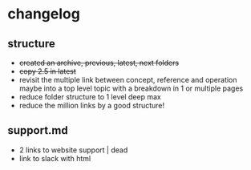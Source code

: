 # changelog

## structure 
- ~~created an archive, previous, latest, next folders~~
- ~~copy 2.5 in latest~~
- revisit the multiple link between concept, reference and operation 
maybe into a top level topic with a breakdown in 1 or multiple pages
- reduce folder structure to 1 level deep max
- reduce the million links by a good structure!

## support.md
- 2 links to website support | dead
- link to slack with html <script>
- ~~fix code ref for support bundle with standard link~~

## self-eval.md
- ~~fix the doc link~~
- email to fix
- ~~fix prereq link~~
- ~~fix link to operator repo~~
- ~~fix link to system configuraiton~~
- CLI install to include
- change rancher local path provisioner 
- ~~fix link to etcd prereq~~
- verify ondat install to include
- review the CLI deployment
- licensing to include 
- check default storageclass for first pvc
- ~~fix link to licensing~~
- split the self-eval in multiple pages (too long)
- ~~fix link to rep doc~~
- remove benchmarking from self-eval
don't let people benchmark a sub-optimal setup!
- slack link to fix
- remove image version from reference - use tag latest 
- fix baseurl benchmark

## best-practices.md
- full rewrite
- should be a break down by topics

## concepts
### cluster-topologies.md
- ~~adapt image assets elements~~
- redo diagrams
### clusters.md
### components.md
- ~~modify link to host-storage~~
- ~~modify image links~~
- ~~modify link to operator~~
- ~~modify link to labels~~
### compression.md
- ~~modify link to labels~~
- ~~modify link to replication~~
- ~~modify link to encryption~~
### etcd.md
- review quote
- ~~modify link to etcd~~
### fencing.md
- ~~modify link to operations/fencing~~
### namespaces.md
- ~~mofiy link to policies~~
### nodes.md
- revise the needs of separate pages for hyper/compute mode
- ~~modify link to labels~~
### policies.md
- ~~modify link to namespaces~~
- ~~modify link to operations/policies~~
### replication.md
- ~~modify link to image~~
- ~~modify link to labels/storageclass~~
- ~~modify link to tap~~
- include content/failure-mode
- ~~modify link to failure-mode~~
### rwx.md
- ~~modify link to concepts/volumes~~
- ~~modify link to prerequisites/firewalls~~
- ~~modify link to operations/resize.md~~
### volumes.md
- ~~modify link to reference/filesystem~~
- ~~modify link to operations/trim~~
- ~~modify link to reference/encryption~~

## install
### kubernetes.md
- ~~modify link to prerequisites/_index.md~~
- modify the _index.md name 
- include content for installation
- change tabs to a intro with supported k8s version
- confirm there is no difference despite k8s version
- create a dedicate airgap deployment guide
- ~~modify link to reference/kubectl-plugin~~
- remove first volume
### openshift.md
- break down in 3 pages: operatorhub, markeplace, manual
- check layouts/shortcodes/openshift4-install.md
- ~~modify link to prerequisites/_index.md~~
- ~~modify link to platforms/openshift.md~~
- ~~modify link to platforms/openshift.md~~
- remove first volume
### rancher
- break down in 2 pages: catalog, manual
- ~~modify link to prerequisites/_index.md~~
- ~~modify link to prerequisites/etcd~~
- ~~modify link to prerequisites/etcd~~
- modify this document should be only for production grade
- ~~modify image links~~
- ~~modify link to reference/cluster-operator~~
- ~~modify link to install/rancher.md~~
- ~~modify link to prerequisites/etcd.md~~
- include content for manual = kubernetes installation
- ~~modify link to reference/cluster/operator

## introduction
### overview.md
- ~~modify link to concepts/volumes.md~~
### platforms.md
- seems to ~= support matrix / to revise for more content
- ~~modify link to prerequisites/systemconfiguration~~
- modify variables for k8s versions
### quickstart.md
- revise as this is not a quickstart - quickstart =? self-eval
- ~~modify link to install/kubernetes.md~~
- ~~modify link to install/openshift.md~~
- ~~modify link to install/rancher.md~~
- ~~modify link to usecases~~

## operations
### cluster-id.md
- update the GUI screenshot to reflect license changes
- ~~modify image link~~
### delete-stos-objects.md
### disk-full.md
- ~~modify link to operations/managing-host-storage~~
- ~~modify link to operations/managing-host-storage~~
### encryption.md
- ~~modify link to reference/encryption~~
- revisit the content to provide more context
### failure-modes.md
- ~~modify link to concepts/replication~~
- include the content/failure-modes.md 
### fening.md
- ~~modify link to concepts/fencing.md~~
### firstpvc.md
- update git reference to ondat account
- ~~modify link to usecases/_index.md~~
### health.md
- ~~modify link to reference/cli/_index.md~~
### label-stos.objects.md
- ~~modify link to reference/kubernetes-object-sync.md~~
- ~~modify link to operations/firstpvc.md~~
### licensing.md
- breakdown into 3 pages; offering, cli, gui
- remove tabs
- ~~modify link to self-eval.md~~
- ~~modify image links~~
- ~~modify link to reference/cli~~
### managing-host-storage.md
### namespaces.md
- no reference to concepts
### policies.md
- ~~modify link to operations/namespaces.md~~
- ~~modify link to reference/cli/create.md~~
### resize.md
- ~~modify link to concepts/volumes~~
- ~~modify image link~~
### rwx.md
- ~~modify link to operations/firstpvc.md~~
- add reference to firewall for NFS ganesha
### storageclasses.md
- update git reference to point to ondat
- ~~modify link to reference/tap.md~~
- ~~modify link to operations/failure-modes.md~~
### tap.md
### trim.md 
- add TRIM definition
### troubleshooting.md
- collections of includes to breakdown into pages
- ~~modify the link to github cli to internal doc cli~~
- ~~modify link to support.md~~
### uninstall.md
- full revamp for 2.5
### upgrade.md
- check validity of the 2.3 requirements
- page should be part of the release notes
- replace container image version by "latest" 
- check the need to add a "backup etcd" reco
### users.md
- ~~modify link to operations/namespaces.md~~
- ~~modify link to operations/policies.md~~
### Etcd
#### index.md
- ~~modify link to prerequisites/etc.md~~
- ~~modify link to prerequisites/etc.md~~
- ~~modify link to operations/etcd/_index.md~~
- update git reference to point to ondat
#### migrate-etcd-cluster.md
- ~~modify link to prerequisites/etcd.md~~
- update git reference to point to ondat
- ~~modify link to prerequisites/etcd.md~~
#### storageos-secret-info.md
- update git reference to coreos (repo archived)
## platforms
- revamp into a single page as support matrix
### _index.md
- ~~modify link to prerequisites/_index.md~~
### aws-eks.md
- add mention to EKS-anywhere
- ~~modify link to install/kubernetes.md~~
- ~~modify link to prerequisites/systemconfiguration.md~~
- add mention to modinstall init container
### azure-aks.md
- ~~modify link to install/kubernetes.md~~
### dockeree.md
- ~~modify link to install/kubernetes.md~~
- ~~modify link to prerequisites/systemconfiguration.md~~
### google-gke.md
- ~~modify link to install/kubernetes.md~~
- ~~modify link to prerequisites/systemconfiguration.md~~
- ~~modify link to prerequisites/systemconfiguration.md~~
- ~~modify link to install/kubernetes.md~~
### openshift.md
- ~~modify link to install/openshift.md~~
- ~~modify link to prerequisites/pidlimits~~
- ~~modify link to prerequisites/systemconfiguration.md~~
### rancher.md
- ~~modify link to install/rancher.md~~
- ~~modify link to prerequisites/systemconfiguration.md~~
## prerequisites
### _index.md
- update include references
- revise a merge with support matrix
- ~~modify link to prerequisites/mountpropagation.md~~
- ~~modify link to prerequisites/etcd.md~~
- ~~modify link to prerequisites/systemconfiguration.md~~
- ~~modify link to reference/cli/_index.md~~
- ~~modify link to prerequisites/ipv6.md~~
### etcd
- ~~modify link to concepts/etcd.md~~
- ~~modify link to operations/etcd/_index.md~~
- remove tabs
- remove reference to coreos archived repo
- ~~modify link to operations/etcd/_index.md~~
- ~~modify page hyperlinks~~
- ~~modify link to operations/etcd/_index.md~~
- update git reference from storageos to ondat
- ~~modify link to reference/cluster-operator/examples.md~~
### firewals.md
### ipv6.md
### max-aio.md
### mountpropagation.md
- may be candidate to archive
### pidlimits.md
- update git reference from storageos to ondat
### systemconfiguration.md
- curation of supported distro should be in a support matrix
- ~~fix bad internal hyperlinks~~
- ~~modify link to reference/cluster-operator/configuration.md~~
## reference
### bundles
- to revamp within a support section
#### _index.md
#### diagnostic-bundle.md
- ~~modify link to reference/cli/_index.md~~
- ~~modify link to reference/gui.md~~
- rebrand gui 
#### support_bundle.md
- ~~modify link to reference/bundles/diagnostic-bundle.md~~
- update includes
- update git reference from storageos to ondat
- remove the concept of platform regarding plugin
- ~~modify link to reference/cli/_index.md~~
### cli
#### _index.md
- update git reference from storageos to ondat
- use git tag latest instead of version
- update EUSA link
- update portal link
- write a page MAN instead of multiple pages
#### apply.md
#### attach.md
#### create.md
#### delete.md
#### describe.md
#### detach.md
#### get.md
#### help.md
#### update.md
#### version.md
### cluster-operator
#### _index.md
- update git reference from storageos to ondat 
- cluster-operator is not relevant anymore
#### configuration.md
- update includess with content
#### examples.md
- review if still relevant in 2.5
- ~~modify link to configuration.md~~
- update git reference from storageos to ondat 
- ~~modify link to operations/etcd/storageos-secret-info.md~~
- update dead link to clusterdiscovery
#### Install
- to be remove as it's just refer to installation
- ~~modify link install/kubernetes.md~~
- ~~modify link install/rancher.md~~
- ~~modify link install/openshift.md~~
#### upgrade.md
- to be removed and included in 
- update git reference from storageos to ondat 
- use git tag latest instead of version
- reference to storage-operator not relevant in 2.5
### scheduler
#### _index.md
- ~~modify link to reference/scheduler/admission-controller.md~~
- update includes with content
#### admission-controller.md
- ~~modify link to reference/scheduler/_index.md~~
- update includes with content
### api.md
- to review how to approach this
### contributing.md
- update git reference from storageos to ondat 
- use git tag latest instead of version
- to review with the contribution pillars 
### encryption.md
- ~~modify link to concepts/volumes.md~~
- ~~modify link to operations/encryption.md~~
- ~~modify link to references/labels.md~~
- update email address (to define) 
### filesystems.md
- ~~modify link to concepts/volumes.md~~
- ~~modify image links
### init-container.md
- ~~modify link to reference/cluster-operator~~
- update git reference from storageos to ondat 
- use git tag latest instead of version
- dbupgrade link is dead
### kubectl-plugin.md
- update includes with content
- remove versioning
- missing the plugin MAN 
### kubernetes-object-sync.md
- ~~modify link to concepts/components.md~~
- ~~modify link to operations/storageclasses.md~~
- ~~modify link to concepts/volumes.md~~
- update git reference from storageos to ondat 
- use git tag latest instead of version
- ~~modify link to concepts/nodes.md~~
### labels.md
- ~~modify link to operations/fencing.md~~
### licence.md
- ~~modify link to operations/licensing.md~~
- to consolidate with licensing page
### open_source_attribution.md
### release_notes.md
- only release notes of current major version 2.x should be in, not previous
- include a deprecated section
- update git reference from storageos to ondat 
- use git tag latest instead of version
- ~~modify link to support.md~~
- ~~modify link to reference/tap.md~~
- ~~modify link to reference/kubectl-plugin.md~~
- ~~modify link to reference/licence.md~~
- ~~modify link to reference/encryption.md~~
- ~~modify link to concepts/fencing.md~~
- ~~modify link to concepts/replication.md#failure-modes~~
- ~~modify link to reference/kubernetes-object-sync~~
- ~~modify link to concepts/rwx.md~~
- ~~modify link to prerequisites/pidlimits.md~~
- ~~modify link to self-eval.md#Benchmarking~~
- ~~modify link to concepts/compression.md~~
- update slack URL
- update blog post URL release of 2.0
### resource_requests_and_limits.md
- ~~modify link to reference/cluster-operator/examples.md~~
### tap.md
- ~~modify image links~~
- ~~modify link to operations/tap.md~~
- ~~modify link to concepts/replication.md#failure-modes~~
- diagram to be updated
### telemetry.md
- add some more details to sentry from a security perspective
- ~~modify link to reference/cluster-operator/configuration.md~~
### tolerations.nd
- ~~modify and fix reference/cluster-operator/examples.md#specifying-custom-tolerations~~

## usecases
- replaces all the links to install with prereqs
### _index.md
### cassandra.md
- ~~modify image links~~
- check if there is trademark and copyright to be added
- ~~modify link to install/kubernetes.md~~
- update git reference from storageos to ondat 
### elasticsearch.md
- ~~modify image links~~
- check if there is trademark and copyright to be added
- ~~modify link to install/kubernetes.md~~
- update git reference from storageos to ondat 
- dead link operations/monitoring/prometheus-setup
### influxdb.md
- ~~modify image links~~
- check if there is trademark and copyright to be added
- ~~modify link to install/kubernetes.md~~
- update git reference from storageos to ondat
### jenkins.md
- ~~modify image links~~
- check if there is trademark and copyright to be added
- ~~update old external links to internal ones to doc~~
- update git reference from storageos to ondat
### kafka.md
- ~~modify image links~~
- ~~modify link to install/kubernetes.md~~
- ~~modify link to usecases/zookeeper.md~~
- ~~modify link to reference/release_notes.md~~
- update git reference from storageos to ondat
### kubvirt.md
- ~~modify image links~~
- check if there is trademark and copyright to be added
- ~~update old external links to internal ones to doc~~
- ~~modify link to install/kubernetes.md~~
- update git reference from storageos to ondat
### mssql.md
- ~~modify image links~~
- check if there is trademark and copyright to be added
- ~~modify link to install/kubernetes.md~~
- update git reference from storageos to ondat
### mysql.md
- ~~modify image links~~
- check if there is trademark and copyright to be added
- ~~modify link to install/kubernetes.md~~
- update git reference from storageos to ondat
### nginx.md
- ~~modify image links~~
- check if there is trademark and copyright to be added
- ~~modify link to install/kubernetes.md~~
- update git reference from storageos to ondat
### postgres.md
- ~~modify image links~~
- check if there is trademark and copyright to be added
- ~~modify link to install/kubernetes.md~~
- update git reference from storageos to ondat
### prometheus.md
- ~~modify image links~~
- check if there is trademark and copyright to be added
- ~~modify link to install/kubernetes.md~~
- update git reference from storageos to ondat
- update dead link to coreos/operators/prometheus
### redis.md
- ~~modify image links~~
- check if there is trademark and copyright to be added
- ~~modify link to install/kubernetes.md~~
- update git reference from storageos to ondat
### sidecar-backup.md
- check if there is trademark and copyright to be added
- ~~modify link to install/kubernetes.md~~
- update git reference from storageos to ondat
### velero-backups.md
- check if there is trademark and copyright to be added
- ~~modify image links~~
- update includes content
### zookeeper.md
- ~~modify image links~~
- check if there is trademark and copyright to be added
- ~~modify link to install/kubernetes.md~~
- update git reference from storageos to ondat
- ~~modify link to reference/release_notes.md~~


